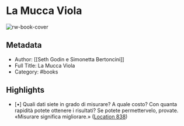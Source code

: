 # La Mucca Viola

![rw-book-cover](https://m.media-amazon.com/images/I/71vNk38tliL._SY160.jpg)

## Metadata
- Author: [[Seth Godin e Simonetta Bertoncini]]
- Full Title: La Mucca Viola
- Category: #books

## Highlights
- [•] Quali dati siete in grado di misurare? A quale costo? Con quanta rapidità potete ottenere i risultati? Se potete permettervelo, provate. «Misurare significa migliorare.» ([Location 838](https://readwise.io/to_kindle?action=open&asin=B005UKHWZQ&location=838))
